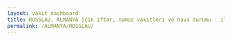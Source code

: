 ```yaml
---
layout: vakit_dashboard
title: ROSSLAU, ALMANYA için iftar, namaz vakitleri ve hava durumu - ilçe/eyalet seç
permalink: /ALMANYA/ROSSLAU/
---
```


<script type="text/javascript">
  var GLOBAL_COUNTRY = 'ALMANYA';
  var GLOBAL_CITY = 'ROSSLAU';
  var GLOBAL_STATE = '';
  var lat = 72;
  var lon = 21;
</script>
